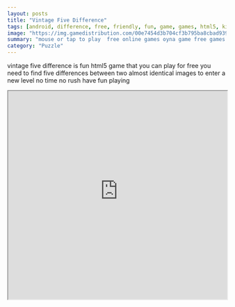 ```yaml
---
layout: posts
title: "Vintage Five Difference"
tags: [android, difference, free, friendly, fun, game, games, html5, kids, mobile, online, player, thinking, vintage, free, online, games, oyna, game, free, games, play, play, games]
image: "https://img.gamedistribution.com/00e7454d3b704cf3b795ba8cbad939bf.jpg"
summary: "mouse or tap to play  free online games oyna game free games play play games"
category: "Puzzle"
---
```


vintage five difference is fun html5 game that you can play for free you need to find five differences between two almost identical images to enter a new level no time no rush have fun playing

<iframe width="100%" height="480px;" src="https://html5.gamedistribution.com/00e7454d3b704cf3b795ba8cbad939bf/"></iframe>